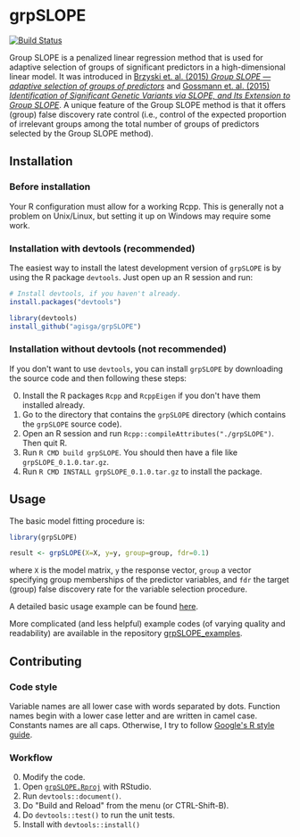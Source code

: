 # grpSLOPE

[![Build Status](https://travis-ci.org/agisga/grpSLOPE.svg?branch=master)](https://travis-ci.org/agisga/grpSLOPE)

Group SLOPE is a penalized linear regression method that is used for adaptive selection of groups of significant predictors in a high-dimensional linear model. It was introduced in [Brzyski et. al. (2015) *Group SLOPE &mdash; adaptive selection of groups of predictors*](http://arxiv.org/abs/1511.09078) and [Gossmann et. al. (2015) *Identification of Significant Genetic Variants via SLOPE, and Its Extension to Group SLOPE*](http://dx.doi.org/10.1145/2808719.2808743).
A unique feature of the Group SLOPE method is that it offers (group) false discovery rate control (i.e., control of the expected proportion of irrelevant groups among the total number of groups of predictors selected by the Group SLOPE method).

## Installation

### Before installation

Your R configuration must allow for a working Rcpp. This is generally not a problem on Unix/Linux, but setting it up on Windows may require some work.

### Installation with devtools (recommended)

The easiest way to install the latest development version of `grpSLOPE` is by using the R package `devtools`. Just open up an R session and run:

```R
# Install devtools, if you haven't already.
install.packages("devtools")

library(devtools)
install_github("agisga/grpSLOPE")
```

### Installation without devtools (not recommended)

If you don't want to use `devtools`, you can install `grpSLOPE` by downloading the source code and then following these steps:

0. Install the R packages `Rcpp` and `RcppEigen` if you don't have them installed already.
1. Go to the directory that contains the `grpSLOPE` directory (which contains the `grpSLOPE` source code).
2. Open an R session and run `Rcpp::compileAttributes("./grpSLOPE")`. Then quit R.
3. Run `R CMD build grpSLOPE`. You should then have a file like `grpSLOPE_0.1.0.tar.gz`.
4. Run `R CMD INSTALL grpSLOPE_0.1.0.tar.gz` to install the package.

## Usage

The basic model fitting procedure is:

```R
library(grpSLOPE)

result <- grpSLOPE(X=X, y=y, group=group, fdr=0.1)
```

where `X` is the model matrix, `y` the response vector, `group` a vector specifying group memberships of the predictor variables, and `fdr` the target (group) false discovery rate for the variable selection procedure.

A detailed basic usage example can be found [here](http://www.alexejgossmann.com/grpSLOPE/basic-usage/).

More complicated (and less helpful) example codes (of varying quality and readability) are available in the repository [grpSLOPE_examples](https://github.com/agisga/grpSLOPE_examples).

## Contributing

### Code style

Variable names are all lower case with words separated by dots.
Function names begin with a lower case letter and are written in camel case.
Constants names are all caps.
Otherwise, I try to follow [Google's R style guide](https://google.github.io/styleguide).

### Workflow

0. Modify the code.
1. Open [`grpSLOPE.Rproj`](https://github.com/agisga/grpSLOPE/blob/master/grpSLOPE.Rproj) with RStudio.
2. Run `devtools::document()`.
3. Do "Build and Reload" from the menu (or CTRL-Shift-B).
4. Do `devtools::test()` to run the unit tests.
5. Install with `devtools::install()`
